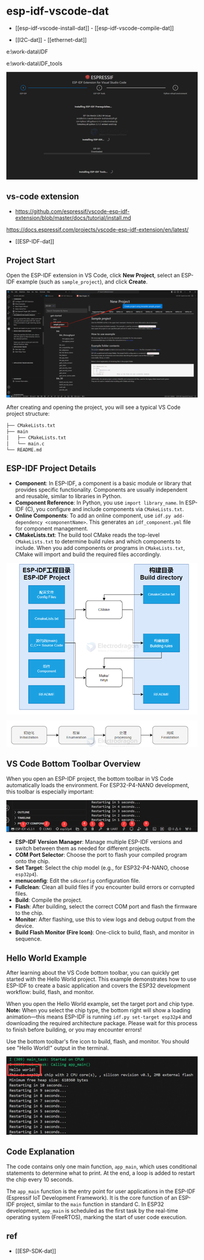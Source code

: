 

# esp-idf-vscode-dat

- [[esp-idf-vscode-install-dat]] - [[esp-idf-vscode-compile-dat]] 

- [[I2C-dat]] - [[ethernet-dat]]

e:\work-data\IDF

e:\work-data\IDF_tools

![](2025-07-29-17-50-56.png)

## vs-code extension 


- https://github.com/espressif/vscode-esp-idf-extension/blob/master/docs/tutorial/install.md

https://docs.espressif.com/projects/vscode-esp-idf-extension/en/latest/





- [[ESP-IDF-dat]]



## Project Start

Open the ESP-IDF extension in VS Code, click **New Project**, select an ESP-IDF example (such as `sample_project`), and click **Create**.

![](2025-08-09-12-40-34.png)

After creating and opening the project, you will see a typical VS Code project structure:

```
├── CMakeLists.txt
├── main
│   ├── CMakeLists.txt
│   └── main.c
└── README.md
```

## ESP-IDF Project Details

- **Component**: In ESP-IDF, a component is a basic module or library that provides specific functionality. Components are usually independent and reusable, similar to libraries in Python.
- **Component Reference**: In Python, you use `import library_name`. In ESP-IDF (C), you configure and include components via `CMakeLists.txt`.
- **Online Components**: To add an online component, use `idf.py add-dependency <componentName>`. This generates an `idf_component.yml` file for component management.
- **CMakeLists.txt**: The build tool CMake reads the top-level `CMakeLists.txt` to determine build rules and which components to include. When you add components or programs in `CMakeLists.txt`, CMake will import and build the required files accordingly.

![](2025-08-09-12-41-19.png)

![](2025-08-09-12-41-29.png)

## VS Code Bottom Toolbar Overview

When you open an ESP-IDF project, the bottom toolbar in VS Code automatically loads the environment. For ESP32-P4-NANO development, this toolbar is especially important:

![](2025-08-09-12-41-46.png)

- **ESP-IDF Version Manager**: Manage multiple ESP-IDF versions and switch between them as needed for different projects.
- **COM Port Selector**: Choose the port to flash your compiled program onto the chip.
- **Set Target**: Select the chip model (e.g., for ESP32-P4-NANO, choose `esp32p4`).
- **menuconfig**: Edit the `sdkconfig` configuration file.
- **Fullclean**: Clean all build files if you encounter build errors or corrupted files.
- **Build**: Compile the project.
- **Flash**: After building, select the correct COM port and flash the firmware to the chip.
- **Monitor**: After flashing, use this to view logs and debug output from the device.
- **Build Flash Monitor (Fire Icon)**: One-click to build, flash, and monitor in sequence.

## Hello World Example

After learning about the VS Code bottom toolbar, you can quickly get started with the Hello World project. This example demonstrates how to use ESP-IDF to create a basic application and covers the ESP32 development workflow: build, flash, and monitor.

When you open the Hello World example, set the target port and chip type. **Note:** When you select the chip type, the bottom right will show a loading animation—this means ESP-IDF is running `idf.py set-target esp32p4` and downloading the required architecture package. Please wait for this process to finish before building, or you may encounter errors!

Use the bottom toolbar's fire icon to build, flash, and monitor. You should see "Hello World!" output in the terminal.

![](2025-08-09-12-42-36.png)

## Code Explanation

The code contains only one main function, `app_main`, which uses conditional statements to determine what to print. At the end, a loop is added to restart the chip every 10 seconds.

The `app_main` function is the entry point for user applications in the ESP-IDF (Espressif IoT Development Framework). It is the core function of an ESP-IDF project, similar to the `main` function in standard C. In ESP32 development, `app_main` is scheduled as the first task by the real-time operating system (FreeRTOS), marking the start of user code execution.

## ref 

- [[ESP-SDK-dat]]